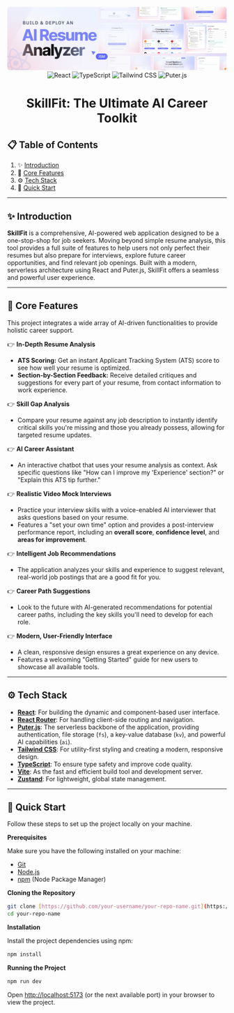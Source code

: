 <div align="center">
  <br />
    <img src="public/readme/hero.webp" alt="Project Banner" width="800">
  <br />

  <div>
    <img alt="React" src="https://img.shields.io/badge/React-4c84f3?style=for-the-badge&logo=react&logoColor=white">
    <img alt="TypeScript" src="https://img.shields.io/badge/-TypeScript-black?style=for-the-badge&logoColor=white&logo=typescript&color=3178C6">
    <img alt="Tailwind CSS" src="https://img.shields.io/badge/-Tailwind-38B2AC?style=for-the-badge&logo=tailwind-css&logoColor=white" />
    <img alt="Puter.js" src="https://img.shields.io/badge/Puter.js-181758?style=for-the-badge&logoColor=white">
  </div>

  <h1 align="center">SkillFit: The Ultimate AI Career Toolkit</h1>

</div>

## 📋 Table of Contents

1.  ✨ [Introduction](#introduction)
2.  🔋 [Core Features](#features)
3.  ⚙️ [Tech Stack](#tech-stack)
4.  🤸 [Quick Start](#quick-start)

---

## ✨ Introduction

**SkillFit** is a comprehensive, AI-powered web application designed to be a one-stop-shop for job seekers. Moving beyond simple resume analysis, this tool provides a full suite of features to help users not only perfect their resumes but also prepare for interviews, explore future career opportunities, and find relevant job openings. Built with a modern, serverless architecture using React and Puter.js, SkillFit offers a seamless and powerful user experience.

---

## 🔋 Core Features

This project integrates a wide array of AI-driven functionalities to provide holistic career support.

👉 **In-Depth Resume Analysis**
* **ATS Scoring:** Get an instant Applicant Tracking System (ATS) score to see how well your resume is optimized.
* **Section-by-Section Feedback:** Receive detailed critiques and suggestions for every part of your resume, from contact information to work experience.

👉 **Skill Gap Analysis**
* Compare your resume against any job description to instantly identify critical skills you're missing and those you already possess, allowing for targeted resume updates.

👉 **AI Career Assistant**
* An interactive chatbot that uses your resume analysis as context. Ask specific questions like "How can I improve my 'Experience' section?" or "Explain this ATS tip further."

👉 **Realistic Video Mock Interviews**
* Practice your interview skills with a voice-enabled AI interviewer that asks questions based on your resume.
* Features a "set your own time" option and provides a post-interview performance report, including an **overall score**, **confidence level**, and **areas for improvement**.

👉 **Intelligent Job Recommendations**
* The application analyzes your skills and experience to suggest relevant, real-world job postings that are a good fit for you.

👉 **Career Path Suggestions**
* Look to the future with AI-generated recommendations for potential career paths, including the key skills you'll need to develop for each role.

👉 **Modern, User-Friendly Interface**
* A clean, responsive design ensures a great experience on any device.
* Features a welcoming "Getting Started" guide for new users to showcase all available tools.

---

## ⚙️ Tech Stack

-   **[React](https://react.dev/)**: For building the dynamic and component-based user interface.
-   **[React Router](https://reactrouter.com/)**: For handling client-side routing and navigation.
-   **[Puter.js](https://puter.com/)**: The serverless backbone of the application, providing authentication, file storage (`fs`), a key-value database (`kv`), and powerful AI capabilities (`ai`).
-   **[Tailwind CSS](https://tailwindcss.com/)**: For utility-first styling and creating a modern, responsive design.
-   **[TypeScript](https://www.typescriptlang.org/)**: To ensure type safety and improve code quality.
-   **[Vite](https://vite.dev/)**: As the fast and efficient build tool and development server.
-   **[Zustand](https://github.com/pmndrs/zustand)**: For lightweight, global state management.

---

## 🤸 Quick Start

Follow these steps to set up the project locally on your machine.

**Prerequisites**

Make sure you have the following installed on your machine:

-   [Git](https://git-scm.com/)
-   [Node.js](https://nodejs.org/en)
-   [npm](https://www.npmjs.com/) (Node Package Manager)

**Cloning the Repository**

```bash
git clone [https://github.com/your-username/your-repo-name.git](https://github.com/your-username/your-repo-name.git)
cd your-repo-name
```

**Installation**

Install the project dependencies using npm:

```bash
npm install
```

**Running the Project**

```bash
npm run dev
```

Open [http://localhost:5173](http://localhost:5173) (or the next available port) in your browser to view the project.
